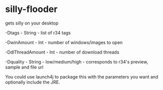 # silly-flooder

gets silly on your desktop

-Dtags - String - list of r34 tags

-DwinAmount - Int - number of windows/images to open

-DdlThreadAmount - Int - number of download threads

-Dquality - String - low/medium/high - corresponds to r34's preview, sample and file url


You could use launch4j to package this with the parameters you want and optionally include the JRE.
